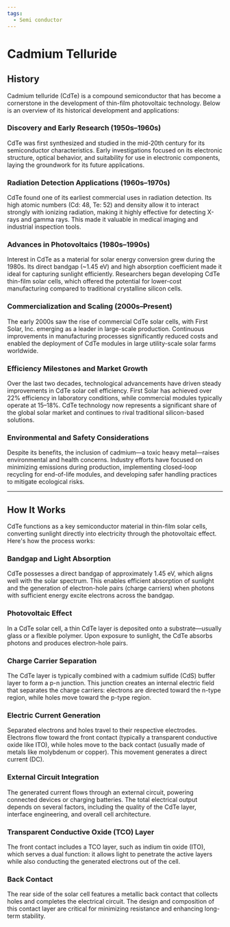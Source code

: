 ```yaml
---
tags:
  - Semi conductor
---
```


<head>
    <meta name="google-adsense-account" content="ca-pub-9364684337389377">
    <meta charset="UTF-8">
    <meta name="viewport" content="width=device-width, initial-scale=1.0">
    <meta name="description" content="Welcome to ac-electricity! Here you will learn more about electricity, the different components used to make an electrical circuit as well as their features and use cases.">
    <meta name="keywords" content="alexis carbillet, carbillet, electricity, capacitors, conductors, diodes, electronic, energy source, hardware, home appliances, inductors, insulators, resistors, semi-conductors">
    <meta name="author" content="Alexis Carbillet ">
</head>

# Cadmium Telluride

## History

Cadmium telluride (CdTe) is a compound semiconductor that has become a cornerstone in the development of thin-film photovoltaic technology. Below is an overview of its historical development and applications:

### **Discovery and Early Research (1950s–1960s)**

CdTe was first synthesized and studied in the mid-20th century for its semiconductor characteristics. Early investigations focused on its electronic structure, optical behavior, and suitability for use in electronic components, laying the groundwork for its future applications.

### **Radiation Detection Applications (1960s–1970s)**

CdTe found one of its earliest commercial uses in radiation detection. Its high atomic numbers (Cd: 48, Te: 52) and density allow it to interact strongly with ionizing radiation, making it highly effective for detecting X-rays and gamma rays. This made it valuable in medical imaging and industrial inspection tools.

### **Advances in Photovoltaics (1980s–1990s)**

Interest in CdTe as a material for solar energy conversion grew during the 1980s. Its direct bandgap (\~1.45 eV) and high absorption coefficient made it ideal for capturing sunlight efficiently. Researchers began developing CdTe thin-film solar cells, which offered the potential for lower-cost manufacturing compared to traditional crystalline silicon cells.

### **Commercialization and Scaling (2000s–Present)**

The early 2000s saw the rise of commercial CdTe solar cells, with First Solar, Inc. emerging as a leader in large-scale production. Continuous improvements in manufacturing processes significantly reduced costs and enabled the deployment of CdTe modules in large utility-scale solar farms worldwide.

### **Efficiency Milestones and Market Growth**

Over the last two decades, technological advancements have driven steady improvements in CdTe solar cell efficiency. First Solar has achieved over 22% efficiency in laboratory conditions, while commercial modules typically operate at 15–18%. CdTe technology now represents a significant share of the global solar market and continues to rival traditional silicon-based solutions.

### **Environmental and Safety Considerations**

Despite its benefits, the inclusion of cadmium—a toxic heavy metal—raises environmental and health concerns. Industry efforts have focused on minimizing emissions during production, implementing closed-loop recycling for end-of-life modules, and developing safer handling practices to mitigate ecological risks.

---

## How It Works

CdTe functions as a key semiconductor material in thin-film solar cells, converting sunlight directly into electricity through the photovoltaic effect. Here's how the process works:

### Bandgap and Light Absorption

CdTe possesses a direct bandgap of approximately 1.45 eV, which aligns well with the solar spectrum. This enables efficient absorption of sunlight and the generation of electron-hole pairs (charge carriers) when photons with sufficient energy excite electrons across the bandgap.

### Photovoltaic Effect

In a CdTe solar cell, a thin CdTe layer is deposited onto a substrate—usually glass or a flexible polymer. Upon exposure to sunlight, the CdTe absorbs photons and produces electron-hole pairs.

### Charge Carrier Separation

The CdTe layer is typically combined with a cadmium sulfide (CdS) buffer layer to form a p-n junction. This junction creates an internal electric field that separates the charge carriers: electrons are directed toward the n-type region, while holes move toward the p-type region.

### Electric Current Generation

Separated electrons and holes travel to their respective electrodes. Electrons flow toward the front contact (typically a transparent conductive oxide like ITO), while holes move to the back contact (usually made of metals like molybdenum or copper). This movement generates a direct current (DC).

### External Circuit Integration

The generated current flows through an external circuit, powering connected devices or charging batteries. The total electrical output depends on several factors, including the quality of the CdTe layer, interface engineering, and overall cell architecture.

### Transparent Conductive Oxide (TCO) Layer

The front contact includes a TCO layer, such as indium tin oxide (ITO), which serves a dual function: it allows light to penetrate the active layers while also conducting the generated electrons out of the cell.

### Back Contact

The rear side of the solar cell features a metallic back contact that collects holes and completes the electrical circuit. The design and composition of this contact layer are critical for minimizing resistance and enhancing long-term stability.
